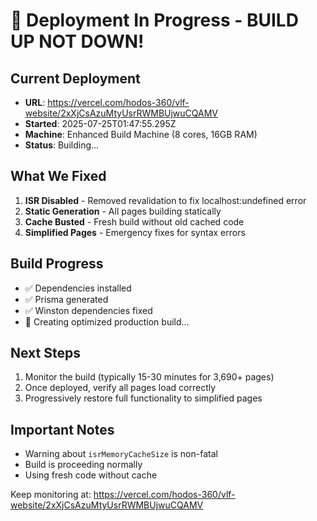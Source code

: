 # 🚀 Deployment In Progress - BUILD UP NOT DOWN!

## Current Deployment

- **URL**: https://vercel.com/hodos-360/vlf-website/2xXjCsAzuMtyUsrRWMBUjwuCQAMV
- **Started**: 2025-07-25T01:47:55.295Z
- **Machine**: Enhanced Build Machine (8 cores, 16GB RAM)
- **Status**: Building...

## What We Fixed

1. **ISR Disabled** - Removed revalidation to fix localhost:undefined error
2. **Static Generation** - All pages building statically
3. **Cache Busted** - Fresh build without old cached code
4. **Simplified Pages** - Emergency fixes for syntax errors

## Build Progress

- ✅ Dependencies installed
- ✅ Prisma generated
- ✅ Winston dependencies fixed
- 🔄 Creating optimized production build...

## Next Steps

1. Monitor the build (typically 15-30 minutes for 3,690+ pages)
2. Once deployed, verify all pages load correctly
3. Progressively restore full functionality to simplified pages

## Important Notes

- Warning about `isrMemoryCacheSize` is non-fatal
- Build is proceeding normally
- Using fresh code without cache

Keep monitoring at: https://vercel.com/hodos-360/vlf-website/2xXjCsAzuMtyUsrRWMBUjwuCQAMV

